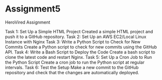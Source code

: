 # Assignment5
HeroVired Assignment

Task 1: Set Up a Simple HTML Project 
Created a simple HTML project and push it to a GitHub repository. 
Task 2: Set Up an AWS EC2/Local Linux Instance with Nginx
Task 3: Write a Python Script to Check for New Commits
 Create a Python script to check for new commits using the GitHub API.
Task 4: Write a Bash Script to Deploy the Code
Create a bash script to clone the latest code and restart Nginx.
Task 5: Set Up a Cron Job to Run the Python Script
Create a cron job to run the Python script at regular intervals.
Task 6: Test the Setup 
Make a new commit to the GitHub repository and check that the changes are automatically deployed. 
